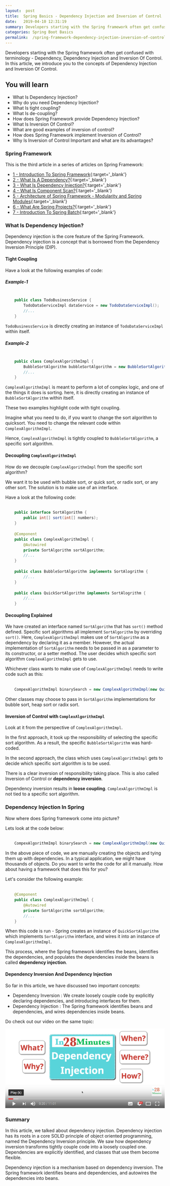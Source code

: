 ```yaml
---
layout:  post
title:  Spring Basics - Dependency Injection and Inversion of Control
date:   2019-04-10 12:31:19
summary: Developers starting with the Spring framework often get confused with terminology - Dependency, Dependency Injection and Inversion Of Control. In this article, we introduce you to the concepts of Dependency Injection and Inversion Of Control.
categories: Spring Boot Basics
permalink:  /spring-framework-dependency-injection-inversion-of-control
---
```

 
Developers starting with the Spring framework often get confused with terminology - Dependency, Dependency Injection and Inversion Of Control. In this article, we introduce you to the concepts of Dependency Injection and Inversion Of Control.

## You will learn
- What Is Dependency Injection?
- Why do you need Dependency Injection?
- What Is tight coupling?
- What Is de-coupling?
- How does Spring Framework provide Dependency Injection?
- What Is Inversion Of Control?
- What are good examples of inversion of control?
- How does Spring Framework implement Inversion of Control?
- Why Is Inversion of Control Important and what are its advantages?

### Spring Framework

This is the third article in a series of articles on Spring Framework:

- [1 - Introduction To Spring Framework](/introduction-to-the-spring-framework){:target='_blank'}
- [2 - What Is A Dependency?](/spring-framework-what-is-a-dependency){:target='_blank'}
- [3 - What Is Dependency Injection?](/spring-framework-dependency-injection-inversion-of-control){:target='_blank'}
- [4 - What Is Component Scan?](/spring-and-spring-boot-what-is-component-scan){:target='_blank'}
- [5 - Architecture of Spring Framework - Modularity and Spring Modules](/spring-framework-architectures-and-modules){:target='_blank'}
- [6 - What Are Spring Projects?](/spring-projects-with-examples){:target='_blank'}
- [7 - Introduction To Spring Batch](/spring-basics-introduction-to-spring-batch){:target='_blank'}

### What Is Dependency Injection?

Dependency injection is the core feature of the Spring Framework.  Dependency injection is a concept that is borrowed from the Dependency Inversion Principle (DIP). 

#### Tight Coupling

Have a look at the following examples of code:

##### Example-1

```java

	public class TodoBusinessService {
		TodoDataServiceImpl dataService = new TodoDataServiceImpl();
		//... 
	}

```  

```TodoBusinessService``` is directly creating an instance of ```TodoDataServiceImpl``` within itself. 

##### Example-2

```java

	public class ComplexAlgorithmImpl {
		BubbleSortAlgorithm bubbleSortAlgorithm = new BubbleSortAlgorithm();
		//...
	}

``` 

```ComplexAlgorithmImpl``` is meant to perform a lot of complex logic, and one of the things it does is sorting. here, it is directly creating an instance of ```BubbleSortAlgorithm``` within itself.

These two examples highlight code with tight coupling. 

Imagine what you need to do, if you want to change the sort algorithm to quicksort. You need to change the relevant code within ```ComplexAlgorithmImpl```. 

Hence, ```ComplexAlgorithmImpl``` is tightly coupled to ```BubbleSortAlgorithm```, a specific sort algorithm.

#### Decoupling ```ComplexAlgorithmImpl```

How do we decouple ```ComplexAlgorithmImpl``` from the specific sort algorithm? 

We want it to be used with bubble sort, or quick sort, or radix sort, or any other sort. The solution is to make use of an interface.

Have a look at the following code:

```java

	public interface SortAlgorithm {
		public int[] sort(int[] numbers);
	}

	@Component
	public class ComplexAlgorithmImpl {
		@Autowired
		private SortAlgorithm sortAlgorithm;	
		//...
	}

	public class BubbleSortAlgorithm implements SortAlogrithm {
		//...
	}

	public class QuickSortAlgorithm implements SortAlogrithm {
		//...
	}

``` 
#### Decoupling Explained

We have created an interface named ```SortAlgorithm``` that has ```sort()``` method defined. Specific sort algorithms all implement ```SortAlgorithm``` by overriding ```sort()```. Here, ```ComplexAlgorithmImpl``` makes use of ```SortAlgorithm``` as a dependency by declaring it as a member. However, the actual implementation of ```SortAlgorithm``` needs to be passed in as a parameter to its constructor, or a setter method. The user decides which specific sort algorithm ```ComplexAlgorithmImpl``` gets to use.

Whichever class wants to make use of ```ComplexAlgorithmImpl``` needs to write code such as this:

```java

	CompexAlgorithmImpl binarySearch = new ComplexAlgorithmImpl(new QuickSortAlgorithm());

```

Other classes may choose to pass in ```SortAlgorithm``` implementations for bubble sort, heap sort or radix sort. 

#### Inversion of Control with ```ComplexAlgorithmImpl```

Look at it from the perspective of ```ComplexAlgorithmImpl```. 

In the first approach, it took up the responsibility of selecting the specific sort algorithm. As a result, the specific ```BubbleSortAlgorithm``` was hard-coded.

In the second approach, the class which uses ```ComplexAlgorithmImpl``` gets to decide which specific sort algorithm is to be used. 

There is a clear inversion of responsibility taking place. This is also called Inversion of Control or **dependency inversion**.

Dependency inversion results in **loose coupling**.  ```ComplexAlgorithmImpl``` is not tied to a specific sort algorithm.

### Dependency Injection In Spring

Now where does Spring framework come into picture?

Lets look at the code below:

```java

	CompexAlgorithmImpl binarySearch = new ComplexAlgorithmImpl(new QuickSortAlgorithm());

```

In the above piece of code, we are manually creating the objects and tying them up with dependencies. In a typical application, we might have thousands of objects. Do you want to write the code for all it manually. How about having a framework that does this for you?

Let's consider the following example:

```java

	@Component
	public class ComplexAlgorithmImpl {
		@Autowired
		private SortAlgorithm sortAlgorithm;	
		//...
	}

```

When this code is run - Spring creates an instance of ```QuickSortAlgorithm``` which implements ```SortAlgorithm``` interface, and wires it into an instance of ```ComplexAlgorithmImpl```. 

This process, where the Spring framework identifies the beans, identifies the dependencies, and populates the dependencies inside the beans is called **dependency injection**. 

#### Dependency Inversion And Dependency Injection

So far in this article, we have discussed two important concepts:

* Dependency Inversion : We create loosely couple code by explicitly declaring dependencies, and introducing interfaces for them. 
* Dependency Injection : The Spring framework identifies beans and dependencies, and wires dependencies inside beans.

Do check out our video on the same topic:

[![image info](images/Capture-091-01.png)](https://www.youtube.com/watch?v=4sD_3BzxJOo)

### Summary

In this article, we talked about dependency injection. Dependency injection has its roots in a core SOLID principle of object oriented programming, named the Dependency Inversion principle. We saw how dependency inversion transforms tightly couple code into a loosely coupled one. Dependencies are explicitly identified, and classes that use them become flexible.

Dependency injection is a mechanism based on dependency inversion. The Spring framework identifies beans and dependencies, and autowires the dependencies into beans.